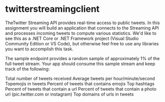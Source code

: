 # twitterstreamingclient

TheTwitter Streaming API provides real-time access to public tweets. In this assignment you will build an application that connects to the Streaming API and processes incoming tweets to compute various statistics. We'd like to see this as a .NET Core or .NET Framework project (Visual Studio Community Edition or VS Code), but otherwise feel free to use any libraries you want to accomplish this task.

The sample endpoint provides a random sample of approximately 1% of the full tweet stream. Your app should consume this sample stream and keep track of the following:

Total number of tweets received
Average tweets per hour/minute/second
Topemojis in tweets
Percent of tweets that contains emojis
Top hashtags
Percent of tweets that contain a url
Percent of tweets that contain a photo url (pic.twitter.com or instagram)
Top domains of urls in tweets
